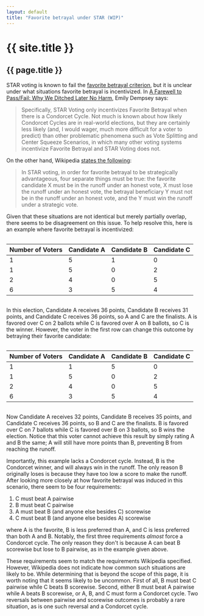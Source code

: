 ```yaml
---
layout: default
title: "Favorite betrayal under STAR (WIP)"
---
```

# {{ site.title }}
## {{ page.title }}

STAR voting is known to fail the [favorite betrayal criterion](https://en.wikipedia.org/wiki/Comparison_of_electoral_systems#Strategy_criteria), but it is unclear under what situations favorite betrayal is incentivized. In [A Farewell to Pass/Fail:
Why We Ditched Later No Harm](https://www.starvoting.us/farewell_to_pass_fail), Emily Dempsey says:

> Specifically, STAR Voting only incentivizes Favorite Betrayal when there is a Condorcet Cycle.  Not much is known about how likely Condorcet Cycles are in real-world elections, but they are certainly less likely (and, I would wager, much more difficult for a voter to predict) than other problematic phenomena such as Vote Splitting and Center Squeeze Scenarios, in which many other voting systems incentivize Favorite Betrayal and STAR Voting does not.

On the other hand, Wikipedia [states the following](https://en.wikipedia.org/wiki/Comparison_of_electoral_systems#cite_note-starFB-33):

> In STAR voting, in order for favorite betrayal to be strategically advantageous, four separate things must be true: the favorite candidate X must be in the runoff under an honest vote, X must lose the runoff under an honest vote, the betrayal beneficiary Y must not be in the runoff under an honest vote, and the Y must win the runoff under a strategic vote.

Given that these situations are not identical but merely partially overlap, there seems to be disagreement on this issue. To help resolve this, here is an example where favorite betrayal is incentivized:

<div style="overflow-x:auto;">
  <table>
    <thead>
      <tr>
        <th>Number of Voters</th>
        <th>Candidate A</th>
        <th>Candidate B</th>
        <th>Candidate C</th>
      </tr>
    </thead>
    <tbody>
      <tr>
        <td>1</td>
        <td>5</td>
        <td>1</td>
        <td>0</td>
      </tr>
      <tr>
        <td>1</td>
        <td>5</td>
        <td>0</td>
        <td>2</td>
      </tr>
      <tr>
        <td>2</td>
        <td>4</td>
        <td>0</td>
        <td>5</td>
      </tr>
      <tr>
        <td>6</td>
        <td>3</td>
        <td>5</td>
        <td>4</td>
      </tr>
    </tbody>
  </table>
</div>

In this election, Candidate A receives 36 points, Candidate B receives 31 points, and Candidate C receives 36 points, so A and C are the finalists. A is favored over C on 2 ballots while C is favored over A on 8 ballots, so C is the winner. However, the voter in the first row can change this outcome by betraying their favorite candidate:

<div style="overflow-x:auto;">
  <table>
    <thead>
      <tr>
        <th>Number of Voters</th>
        <th>Candidate A</th>
        <th>Candidate B</th>
        <th>Candidate C</th>
      </tr>
    </thead>
    <tbody>
      <tr>
        <td>1</td>
        <td>1</td>
        <td>5</td>
        <td>0</td>
      </tr>
      <tr>
        <td>1</td>
        <td>5</td>
        <td>0</td>
        <td>2</td>
      </tr>
      <tr>
        <td>2</td>
        <td>4</td>
        <td>0</td>
        <td>5</td>
      </tr>
      <tr>
        <td>6</td>
        <td>3</td>
        <td>5</td>
        <td>4</td>
      </tr>
    </tbody>
  </table>
</div>

Now Candidate A receives 32 points, Candidate B receives 35 points, and Candidate C receives 36 points, so B and C are the finalists. B is favored over C on 7 ballots while C is favored over B on 3 ballots, so B wins the election. Notice that this voter cannot achieve this result by simply rating A and B the same; A will still have more points than B, preventing B from reaching the runoff.

Importantly, this example lacks a Condorcet cycle. Instead, B is the Condorcet winner, and will always win in the runoff. The only reason B originally loses is because they have too low a score to make the runoff. After looking more closely at how favorite betrayal was induced in this scenario, there seem to be four requirements:

1. C must beat A pairwise
2. B must beat C pairwise
3. A must beat B (and anyone else besides C) scorewise
4. C must beat B (and anyone else besides A) scorewise

where A is the favorite, B is less preferred than A, and C is less preferred than both A and B. Notably, the first three requirements *almost* force a Condorcet cycle. The only reason they don't is because A can beat B scorewise but lose to B pairwise, as in the example given above.

These requirements seem to match the requirements Wikipedia specified. However, Wikipedia does not indicate how common such situations are likely to be. While determining that is beyond the scope of this page, it is worth noting that it seems likely to be uncommon. First of all, B must beat C pairwise while C beats B scorewise. Second, either B must beat A pairwise while A beats B scorewise, or A, B, and C must form a Condorcet cycle. Two reversals between pairwise and scorewise outcomes is probably a rare situation, as is one such reversal and a Condorcet cycle.